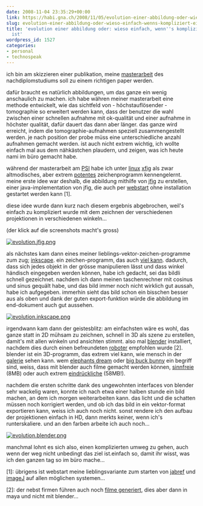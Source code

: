 ```yaml
---
date: 2008-11-04 23:35:29+00:00
link: https://habi.gna.ch/2008/11/05/evolution-einer-abbildung-oder-wieso-einfach-wenns-kompliziert-einfacher-ist/
slug: evolution-einer-abbildung-oder-wieso-einfach-wenns-kompliziert-einfacher-ist
title: 'evolution einer abbildung oder: wieso einfach, wenn''s kompliziert einfacher
  ist'
wordpress_id: 1527
categories:
- personal
- technospeak
---
```


ich bin am skizzieren einer publikation, meine [masterarbeit](http://www.ana.unibe.ch/~haberthuer/publications) des nachdiplomstudiums soll zu einem richtigen paper werden.




dafür braucht es natürlich abbildungen, um das ganze ein wenig anschaulich zu machen. ich habe währen meiner masterarbeit eine methode entwickelt, wie das sichtfeld von - höchstauflösender - tomographie so erweitert werden kann, dass der benutzer die wahl zwischen einer schnellen aufnahme mit ok-qualität und einer aufnahme in höchster qualität, dafür dauert das dann aber länger. das ganze wird erreicht, indem die tomographie-aufnahmen speziell zusammengestellt werden. je nach position der probe müss eine unterschiedliche anzahl aufnahmen gemacht werden. ist auch nicht extrem wichtig, ich wollte einfach mal aus dem nähkästchen plaudern, und zeigen, was ich heute nami im büro gemacht habe.




während der masterarbeit am [PSI](http://www.psi.ch/) habe ich unter [linux](https://en.wikipedia.org/wiki/Scientific_Linux) [xfig](http://www.xfig.org/) als zwar altmodisches, aber extrem [potentes](http://www.xfig.org/art9.html) zeichenprogramm kennengelernt. meine erste idee war deshalb, die abbildung mithilfe von [jfig](http://tams-www.informatik.uni-hamburg.de/applets/jfig/) zu erstellen, einer java-implementation von jfig, die auch per [webstart](http://tams-www.informatik.uni-hamburg.de/applets/jfig/webstart.html) ohne installation gestartet werden kann [1].




diese idee wurde dann kurz nach diesem ergebnis abgebrochen, weil's einfach zu kompliziert wurde mit dem zeichnen der verschiedenen projektionen in verschiedenen winkeln...




(der klick auf die screenshots macht's gross)



  [![evolution.jfig.png](https://habi.gna.ch/wp-content/uploads/2008/11/evolutionjfig.jpg)](https://habi.gna.ch/wp-content/uploads/2008/11/evolutionjfig.png)



als nächstes kam dann eines meiner lieblings-vektor-zeichen-programme zum zug; [inkscape](http://inkscape.org/). ein zeichen-programm, das auch [viel kann](http://commons.wikimedia.org/wiki/Category:Created_with_Inkscape). dadurch, dass sich jedes objekt in der grösse manipulieren lässt und dass winkel händisch eingegeben werden können, habe ich gedacht, sei das bildli schnell gezeichnet. nachdem ich dann meinen taschenrechner mit cosinus und sinus gequält habe, und das bild immer noch nicht wirklich gut aussah, habe ich aufgegeben. immerhin sieht das bild schon ein bisschen besser aus als oben und dank der guten export-funktion würde die abbildung im end-dokument auch gut aussehen.



  [![evolution.inkscape.png](https://habi.gna.ch/wp-content/uploads/2008/11/evolutioninkscape.jpg)](https://habi.gna.ch/wp-content/uploads/2008/11/evolutioninkscape.png)



irgendwann kam dann der geistesblitz: am einfachsten wäre es wohl, das ganze statt in 2D mühsam zu zeichnen, schnell in 3D als szene zu erstellen, damit's mit allen winkeln und ansichten stimmt. also mal [blender](http://www.blender.org/) installiert, nachdem dies durch einen befreundeten [roboter](http://nothing.ch/company/team/spot) empfohlen wurde [2]. blender ist ein 3D-programm, das extrem viel kann, wie mensch in der [galerie](http://www.blender.org/features-gallery/gallery/art-gallery/) sehen kann. wem [elephants dream](http://orange.blender.org/download) oder [big buck bunny](http://www.bigbuckbunny.org/index.php/download/) ein begriff sind, weiss, dass mit blender auch filme gemacht werden können, [sinnfreie](http://download.blender.org/demo/movies/gallery/bouncetospace.avi) (8MB) oder auch extrem [eindrückliche](http://download.blender.org/demo/movies/gallery/meischeid.mov) (58MB!).




nachdem die ersten schritte dank des ungewohnten interfaces von blender sehr wackelig waren, konnte ich nach etwa einer halben stunde ein bild machen, an dem ich morgen weiterarbeiten kann. das licht und die schatten müssen noch korrigiert werden, und ob ich das bild in ein vektor-format exportieren kann, weiss ich auch noch nicht. sonst rendere ich den aufbau der projektionen einfach in HD, dann merkts keiner, wenn ich's runterskaliere. und an den farben arbeite ich auch noch...



  [![evolution.blender.png](https://habi.gna.ch/wp-content/uploads/2008/11/evolutionblender.jpg)](https://habi.gna.ch/wp-content/uploads/2008/11/evolutionblender.png)



manchmal lohnt es sich also, einen komplizierten umweg zu gehen, auch wenn der weg nicht unbedingt das ziel ist.einfach so, damit ihr wisst, was ich den ganzen tag so im büro mache...




[1]: übrigens ist webstart meine lieblingsvariante zum starten von [jabref](http://jabref.sourceforge.net/jws/jabref.jnlp) und [imageJ](http://rsbweb.nih.gov/ij/ImageJ.jnlp) auf allen möglichen systemen...  

[2]: der nebst firmen führen auch noch [filme generiert](http://border-the-movie.com/), dies aber dann in maya und nicht mit blender...  




